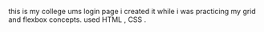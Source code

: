 this is my college ums login page i created it while i was practicing my grid and flexbox concepts.
used HTML , CSS .
